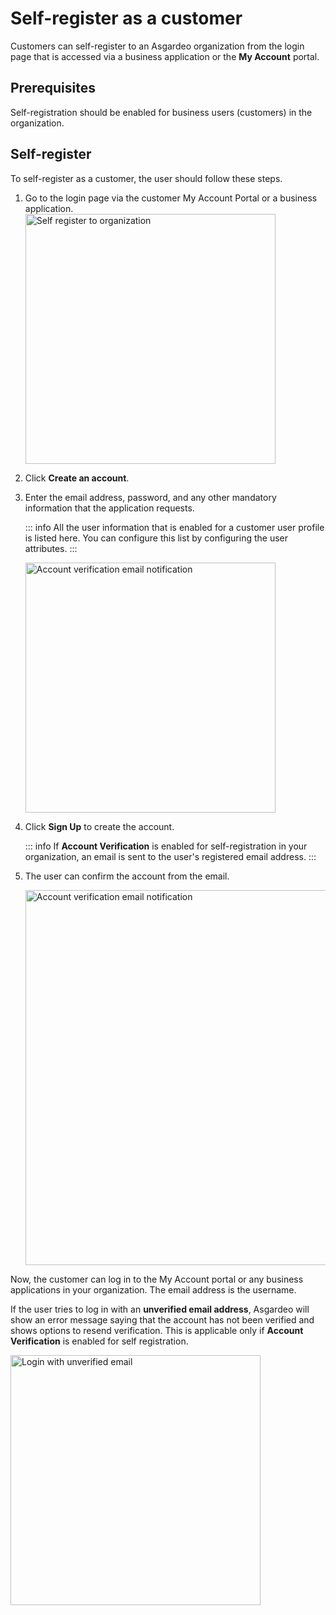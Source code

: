 # Self-register as a customer

<a :href="$withBase('/guides/users/manage-customers/')">Customers</a> can self-register to an Asgardeo organization from the login page that is accessed via a business application or the **My Account** portal.

## Prerequisites

 <a :href="$withBase('/guides/user-accounts/configure-self-registration/')">Self-registration</a> should be enabled for business users (customers) in the organization.

## Self-register

To self-register as a customer, the user should follow these steps. 

1. Go to the login page via the customer <a :href="$withBase('/guides/user-self-service/customer-self-service-portal/')">My Account Portal</a> or a business application.
   <img :src="$withBase('/assets/img/guides/organization/self-service/customer/recover-your-password.png')" alt="Self register to organization" width="400">
2. Click **Create an account**.
3. Enter the email address, password, and any other mandatory information that the application requests.

   ::: info
   All the user information that is enabled for a customer user profile is listed here. You can configure this list by configuring the <a :href="$withBase('/guides/users/attributes/manage-attributes/#update-attributes')">user attributes</a>.
   :::

   <img :src="$withBase('/assets/img/guides/organization/self-service/customer/self-registration-form.png')" alt="Account verification email notification" width="400">

4. Click **Sign Up** to create the account.

   ::: info
   If **Account Verification** is enabled for <a :href="$withBase('/guides/user-accounts/configure-self-registration/')">self-registration</a> in your organization, an email is sent to the user's registered email address.
   :::

5. The user can confirm the account from the email.

   <img :src="$withBase('/assets/img/guides/organization/self-service/customer/account-verification-email.png')" alt="Account verification email notification" width="600">
    
Now, the customer can log in to the My Account portal or any business applications in your organization. The email address is the username.
   
If the user tries to log in with an **unverified email address**, Asgardeo will show an error message saying that the account has not been verified and shows options to resend verification. This is applicable only if **Account Verification** is enabled for <a :href="$withBase('/guides/user-accounts/configure-self-registration/')">self registration</a>.

<img :src="$withBase('/assets/img/guides/organization/self-service/customer/login-with-unverified-email.png')" alt="Login with unverified email" width="400">